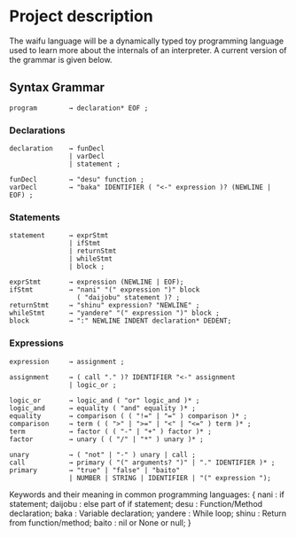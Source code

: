 # Project description

The waifu language will be a dynamically typed toy programming language used to learn more about the internals of an interpreter.
A current version of the grammar is given below.

## Syntax Grammar

```ebnf
program        → declaration* EOF ;
```

### Declarations

```ebnf
declaration    → funDecl
               | varDecl
               | statement ;

funDecl        → "desu" function ;
varDecl        → "baka" IDENTIFIER ( "<-" expression )? (NEWLINE | EOF) ;
```

[comment]: <> (after varDecl and statements instead of NEWLINE tokens i should probably also allow EOF tokens aswell.)

### Statements

```ebnf
statement      → exprStmt
               | ifStmt
               | returnStmt
               | whileStmt
               | block ;

exprStmt       → expression (NEWLINE | EOF);
ifStmt         → "nani" "(" expression ")" block
                 ( "daijobu" statement )? ;
returnStmt     → "shinu" expression? "NEWLINE" ;
whileStmt      → "yandere" "(" expression ")" block ;
block          → ":" NEWLINE INDENT declaration* DEDENT;
```

### Expressions

```ebnf
expression     → assignment ;

assignment     → ( call "." )? IDENTIFIER "<-" assignment
               | logic_or ;

logic_or       → logic_and ( "or" logic_and )* ;
logic_and      → equality ( "and" equality )* ;
equality       → comparison ( ( "!=" | "=" ) comparison )* ;
comparison     → term ( ( ">" | ">=" | "<" | "<=" ) term )* ;
term           → factor ( ( "-" | "+" ) factor )* ;
factor         → unary ( ( "/" | "*" ) unary )* ;

unary          → ( "not" | "-" ) unary | call ;
call           → primary ( "(" arguments? ")" | "." IDENTIFIER )* ;
primary        → "true" | "false" | "baito"
               | NUMBER | STRING | IDENTIFIER | "(" expression ");
```

Keywords and their meaning in common programming languages:
{
nani : if statement;
daijobu : else part of if statement;
desu : Function/Method declaration;
baka : Variable declaration;
yandere : While loop;
shinu : Return from function/method;
baito : nil or None or null;
}
